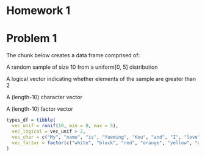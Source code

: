 Homework 1
================

Problem 1
=========

The chunk below creates a data frame comprised of:

A random sample of size 10 from a uniform\[0, 5\] distribution

A logical vector indicating whether elements of the sample are greater than 2

A (length-10) character vector

A (length-10) factor vector

``` r
types_df = tibble(
  vec_unif = runif(10, min = 0, max = 5),
  vec_logical = vec_unif > 2,
  vec_char = c("My", "name", "is", "Yueming", "Kou", "and", "I", "love", "Data", "Science"),
  vec_factor = factor(c("white", "black", "red", "orange", "yellow", "green", "blue", "purple", "grey", "pink"))
)
```
